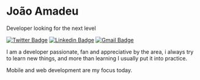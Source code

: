 # João Amadeu

Developer looking for the next level

[![Twitter Badge](https://img.shields.io/badge/-@jmamadeu-white?style=flat-square&labelColor=6633cc&logo=twitter&logoColor=6633cc&link=https://twitter.com/jmamadeu)](https://twitter.com/jmamadeu)
[![Linkedin Badge](https://img.shields.io/badge/-João%20Amadeu-white?style=flat-square&logo=Linkedin&logoColor=6633cc&link=https://www.linkedin.com/in/jmamadeu/)](https://www.linkedin.com/in/jmamadeu/)
[![Gmail Badge](https://img.shields.io/badge/-jmamadeu2000@gmail.com-6633cc?style=flat-square&logo=Gmail&logoColor=white&link=mailto:jmamadeu2000@gmail.com)](mailto:jmamadeu2000@gmail.com)

I am a developer passionate, fan and appreciative by the area, i always try to learn new things, and more than learning I usually put it into practice.

Mobile and web development are my focus today.
